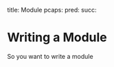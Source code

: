 title: Module
pcaps: 
pred: 
succ: 

Writing a Module
=====================

So you want to write a module

